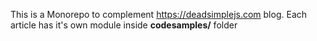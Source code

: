 This is a Monorepo to complement https://deadsimplejs.com blog.
Each article has it's own module inside **codesamples/** folder 